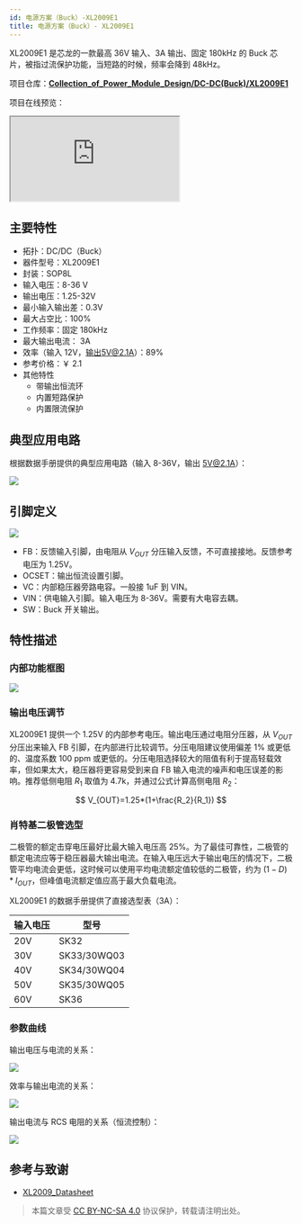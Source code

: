 ```yaml
---
id: 电源方案（Buck）-XL2009E1
title: 电源方案（Buck）- XL2009E1
---
```


XL2009E1 是芯龙的一款最高 36V 输入、3A 输出、固定 180kHz 的 Buck 芯片，被指过流保护功能，当短路的时候，频率会降到 48kHz。

项目仓库：[**Collection_of_Power_Module_Design/DC-DC(Buck)/XL2009E1**](https://github.com/linyuxuanlin/Collection_of_Power_Module_Design/tree/main/DC-DC(Buck)/XL2009E1)

项目在线预览：

<div class="iframe_viewer">
    <iframe 
    scrolling="no"
  src="https://viewer.wiki-power.com/XL2009E1.html"
></iframe>
</div>

## 主要特性

- 拓扑：DC/DC（Buck）
- 器件型号：XL2009E1
- 封装：SOP8L
- 输入电压：8-36 V
- 输出电压：1.25-32V
- 最小输入输出差：0.3V
- 最大占空比：100%
- 工作频率：固定 180kHz
- 最大输出电流： 3A
- 效率（输入 12V，输出5V@2.1A）：89%
- 参考价格：￥ 2.1
- 其他特性
  - 带输出恒流环
  - 内置短路保护
  - 内置限流保护

## 典型应用电路

根据数据手册提供的典型应用电路（输入 8-36V，输出 5V@2.1A）：

![](https://wiki-media-1253965369.cos.ap-guangzhou.myqcloud.com/img/20220407103157.png)

## 引脚定义

![](https://wiki-media-1253965369.cos.ap-guangzhou.myqcloud.com/img/20220407065806.png)

- FB：反馈输入引脚，由电阻从 $V_{OUT}$ 分压输入反馈，不可直接接地。反馈参考电压为 1.25V。
- OCSET：输出恒流设置引脚。
- VC：内部稳压器旁路电容。一般接 1uF 到 VIN。
- VIN：供电输入引脚。输入电压为 8-36V。需要有大电容去耦。
- SW：Buck 开关输出。

## 特性描述

### 内部功能框图

![](https://wiki-media-1253965369.cos.ap-guangzhou.myqcloud.com/img/20220407070413.png)

### 输出电压调节

XL2009E1 提供一个 1.25V 的内部参考电压。输出电压通过电阻分压器，从 $V_{OUT}$ 分压出来输入 FB 引脚，在内部进行比较调节。分压电阻建议使用偏差 1% 或更低的、温度系数 100 ppm 或更低的。分压电阻选择较大的阻值有利于提高轻载效率，但如果太大，稳压器将更容易受到来自 FB 输入电流的噪声和电压误差的影响。推荐低侧电阻 $R_1$ 取值为 4.7k，并通过公式计算高侧电阻 $R_2$：

$$
V_{OUT}=1.25*(1+\frac{R_2}{R_1})
$$

### 肖特基二极管选型

二极管的额定击穿电压最好比最大输入电压高 25%。为了最佳可靠性，二极管的额定电流应等于稳压器最大输出电流。在输入电压远大于输出电压的情况下，二极管平均电流会更低，这时候可以使用平均电流额定值较低的二极管，约为 $(1-D) * I_{OUT}$，但峰值电流额定值应高于最大负载电流。

XL2009E1 的数据手册提供了直接选型表（3A）：

| 输入电压 | 型号        |
| -------- | ----------- |
| 20V      | SK32        |
| 30V      | SK33/30WQ03 |
| 40V      | SK34/30WQ04 |
| 50V      | SK35/30WQ05 |
| 60V      | SK36        |

### 参数曲线

输出电压与电流的关系：

![](https://wiki-media-1253965369.cos.ap-guangzhou.myqcloud.com/img/20220407100229.png)

效率与输出电流的关系：

![](https://wiki-media-1253965369.cos.ap-guangzhou.myqcloud.com/img/20220407103033.png)

输出电流与 RCS 电阻的关系（恒流控制）：

![](https://wiki-media-1253965369.cos.ap-guangzhou.myqcloud.com/img/20220407102905.png)

## 参考与致谢

- [XL2009_Datasheet](https://datasheet.lcsc.com/lcsc/1806111754_XLSEMI-XL2009E1_C73335.pdf)

> 本篇文章受 [CC BY-NC-SA 4.0](https://creativecommons.org/licenses/by/4.0/deed.zh) 协议保护，转载请注明出处。

